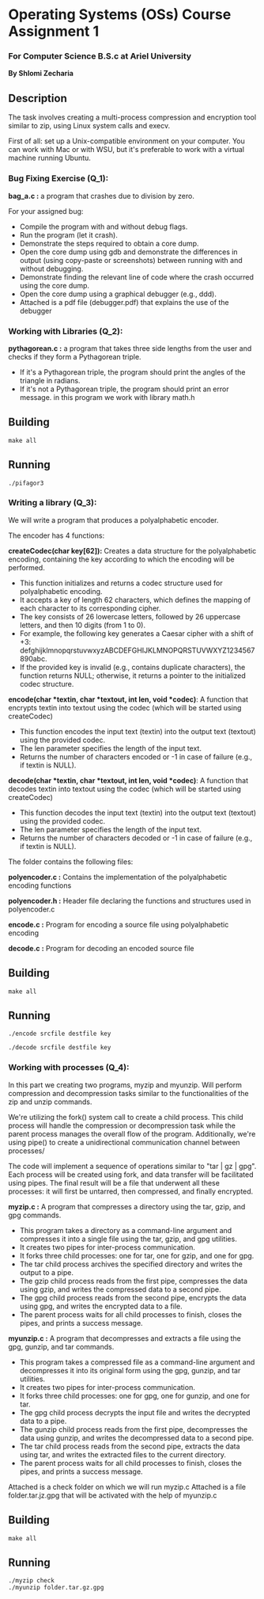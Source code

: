 # Operating Systems (OSs) Course Assignment 1
### For Computer Science B.S.c at Ariel University

**By Shlomi Zecharia**

## Description

The task involves creating a multi-process compression and encryption tool similar to zip, using Linux system calls and execv.

First of all: set up a Unix-compatible environment on your computer. You can work with Mac or with WSU, but it's preferable to work with a virtual machine running Ubuntu.

### Bug Fixing Exercise (Q_1):

**bag_a.c :** a program that crashes due to division by zero.

For your assigned bug:
- Compile the program with and without debug flags.
- Run the program (let it crash).
- Demonstrate the steps required to obtain a core dump.
- Open the core dump using gdb and demonstrate the differences in output (using copy-paste or screenshots) between running with and without debugging.
- Demonstrate finding the relevant line of code where the crash occurred using the core dump.
- Open the core dump using a graphical debugger (e.g., ddd).
- Attached is a pdf file (debugger.pdf) that explains the use of the debugger

### Working with Libraries (Q_2):

**pythagorean.c :** a program that takes three side lengths from the user and checks if they form a Pythagorean triple.
- If it's a Pythagorean triple, the program should print the angles of the triangle in radians.
- If it's not a Pythagorean triple, the program should print an error message.
in this program we work with library math.h

## Building 
```
make all
```
## Running
```
./pifagor3
```

### Writing a library (Q_3):

We will write a program that produces a polyalphabetic encoder.

The encoder has 4 functions:

**createCodec(char key[62]):** Creates a data structure for the polyalphabetic encoding, containing the key according to which the encoding will be performed.

- This function initializes and returns a codec structure used for polyalphabetic encoding.
- It accepts a key of length 62 characters, which defines the mapping of each character to its corresponding cipher.
- The key consists of 26 lowercase letters, followed by 26 uppercase letters, and then 10 digits (from 1 to 0).
- For example, the following key generates a Caesar cipher with a shift of +3:
  defghijklmnopqrstuvwxyzABCDEFGHIJKLMNOPQRSTUVWXYZ1234567890abc.
- If the provided key is invalid (e.g., contains duplicate characters), the function returns NULL;
  otherwise, it returns a pointer to the initialized codec structure.

**encode(char *textin, char *textout, int len, void *codec)**: A function that encrypts textin into textout using the codec (which will be started using createCodec)

- This function encodes the input text (textin) into the output text (textout) using the provided codec.
- The len parameter specifies the length of the input text.
- Returns the number of characters encoded or -1 in case of failure (e.g., if textin is NULL).


**decode(char *textin, char *textout, int len, void *codec)**: A function that decodes textin into textout using the codec (which will be started using createCodec)

- This function decodes the input text (textin) into the output text (textout) using the provided codec.
- The len parameter specifies the length of the input text.
- Returns the number of characters decoded or -1 in case of failure (e.g., if textin is NULL).



The folder contains the following files:

  
**polyencoder.c :** Contains the implementation of the polyalphabetic encoding functions

**polyencoder.h :** Header file declaring the functions and structures used in polyencoder.c

**encode.c :** Program for encoding a source file using polyalphabetic encoding

**decode.c :** Program for decoding an encoded source file

## Building 
```
make all
```

## Running

```
./encode srcfile destfile key

./decode srcfile destfile key

```

### Working with processes (Q_4):
In this part we creating two programs, myzip and myunzip. 
Will perform compression and decompression tasks similar to the functionalities of the zip and unzip commands.

We're utilizing the fork() system call to create a child process. 
This child process will handle the compression or decompression task while the parent process manages the overall flow of the program.
Additionally, we're using pipe() to create a unidirectional communication channel between processes/

The code will implement a sequence of operations similar to "tar | gz | gpg". Each process will be created using fork, and data transfer will be facilitated using pipes. 
The final result will be a file that underwent all these processes: it will first be untarred, then compressed, and finally encrypted.

**myzip.c :** A program that compresses a directory using the tar, gzip, and gpg commands.
- This program takes a directory as a command-line argument and compresses it into a single file using the tar, gzip, and gpg utilities.
- It creates two pipes for inter-process communication.
- It forks three child processes: one for tar, one for gzip, and one for gpg.
- The tar child process archives the specified directory and writes the output to a pipe.
- The gzip child process reads from the first pipe, compresses the data using gzip, and writes the compressed data to a second pipe.
- The gpg child process reads from the second pipe, encrypts the data using gpg, and writes the encrypted data to a file.
- The parent process waits for all child processes to finish, closes the pipes, and prints a success message.

**myunzip.c :** A program that decompresses and extracts a file using the gpg, gunzip, and tar commands.

- This program takes a compressed file as a command-line argument and decompresses it into its original form using the gpg, gunzip, and tar utilities.
- It creates two pipes for inter-process communication.
- It forks three child processes: one for gpg, one for gunzip, and one for tar.
- The gpg child process decrypts the input file and writes the decrypted data to a pipe.
- The gunzip child process reads from the first pipe, decompresses the data using gunzip, and writes the decompressed data to a second pipe.
- The tar child process reads from the second pipe, extracts the data using tar, and writes the extracted files to the current directory.
- The parent process waits for all child processes to finish, closes the pipes, and prints a success message.


Attached is a check folder on which we will run myzip.c
Attached is a file folder.tar.jz.gpg that will be activated with the help of myunzip.c

## Building 
```
make all
```
## Running
```
./myzip check
./myunzip folder.tar.gz.gpg
```

